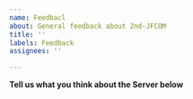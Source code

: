 ```yaml
---
name: Feedbacl
about: General feedback about 2nd-JFCOM
title: ''
labels: Feedback
assignees: ''

---
```


**Tell us what you think about the Server below**

